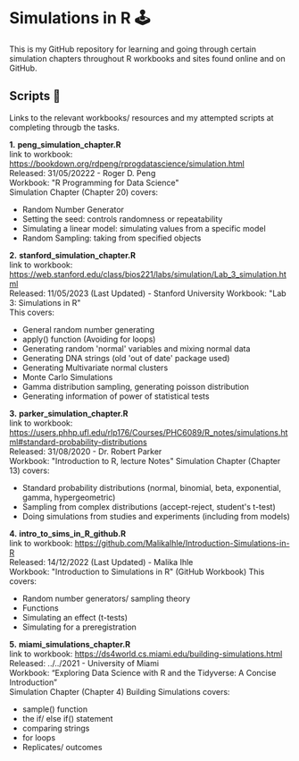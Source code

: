 # Simulations in R 🕹

This is my GitHub repository for learning and going through certain simulation chapters throughout R workbooks and sites found online and on GitHub. 

## Scripts 📝

Links to the relevant workbooks/ resources and my attempted scripts at completing througb the tasks. 

__1.__  **__peng_simulation_chapter.R__**      
link to workbook: https://bookdown.org/rdpeng/rprogdatascience/simulation.html      
Released: 31/05/20222 - Roger D. Peng     
Workbook: "R Programming for Data Science"     
Simulation Chapter (Chapter 20) covers:    
- Random Number Generator
- Setting the seed: controls randomness or repeatability
- Simulating a linear model: simulating values from a specific model
- Random Sampling: taking from specified objects 

__2.__  **__stanford_simulation_chapter.R__**       
link to workbook: https://web.stanford.edu/class/bios221/labs/simulation/Lab_3_simulation.html    
Released: 11/05/2023 (Last Updated) - Stanford University 
Workbook: "Lab 3: Simulations in R"   
This covers:
- General random number generating
- apply() function (Avoiding for loops)
- Generating random 'normal' variables and mixing normal data
- Generating DNA strings (old 'out of date' package used)
- Generating Multivariate normal clusters
- Monte Carlo Simulations
- Gamma distribution sampling, generating poisson distribution 
- Generating information of power of statistical tests 

__3.__  **__parker_simulation_chapter.R__**       
link to workbook: https://users.phhp.ufl.edu/rlp176/Courses/PHC6089/R_notes/simulations.html#standard-probability-distributions    
Released: 31/08/2020 - Dr. Robert Parker       
Workbook: "Introduction to R, lecture Notes"
Simulation Chapter (Chapter 13) covers:
- Standard probability distributions (normal, binomial, beta, exponential, gamma, hypergeometric)
- Sampling from complex distributions (accept-reject, student's t-test)
- Doing simulations from studies and experiments (including from models)

__4.__  **__intro_to_sims_in_R_github.R__**     
link to workbook: https://github.com/MalikaIhle/Introduction-Simulations-in-R    
Released: 14/12/2022 (Last Updated) - Malika Ihle                
Workbook: "Introduction to Simulations in R" (GitHub Workbook)
This covers: 
- Random number generators/ sampling theory
- Functions
- Simulating an effect (t-tests)
- Simulating for a preregistration

__5.__  **__miami_simulations_chapter.R__**     
link to workbook: https://ds4world.cs.miami.edu/building-simulations.html     
Released: ../../2021  - University of Miami                   
Workbook: “Exploring Data Science with R and the Tidyverse: A Concise Introduction”     
Simulation Chapter (Chapter 4) Building Simulations covers:
- sample() function
- the if/ else if() statement
- comparing strings
- for loops
- Replicates/ outcomes

